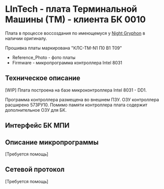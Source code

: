 # LInTech - плата Терминальной Машины (ТМ) - клиента БК 0010

Плата в процессе воссоздания по имеющемуся у [Night Gryphon](https://github.com/nightgryphon) в наличии оригиналу.

Прошивка платы маркирована "КЛС-ТМ-N1 П0 В1 Т09"

- Reference_Photo - фото платы
- Firmware - микропрограмма контроллера Intel 8031

## Техническое описание
[WIP]
Плата построена на базе микроконтроллера Intel 8031 - DD1.
 
Программа контроллера размещена во внешнем ПЗУ. ОЗУ контроллера расширено 573РУ10. 
Помимо памяти контроллера плата содержит дополнительное ОЗУ для БК.


## Интерфейс БК МПИ

## Описание микропрограммы
[Требуется помощь]

## Сетевой протокол
[Требуется помощь]